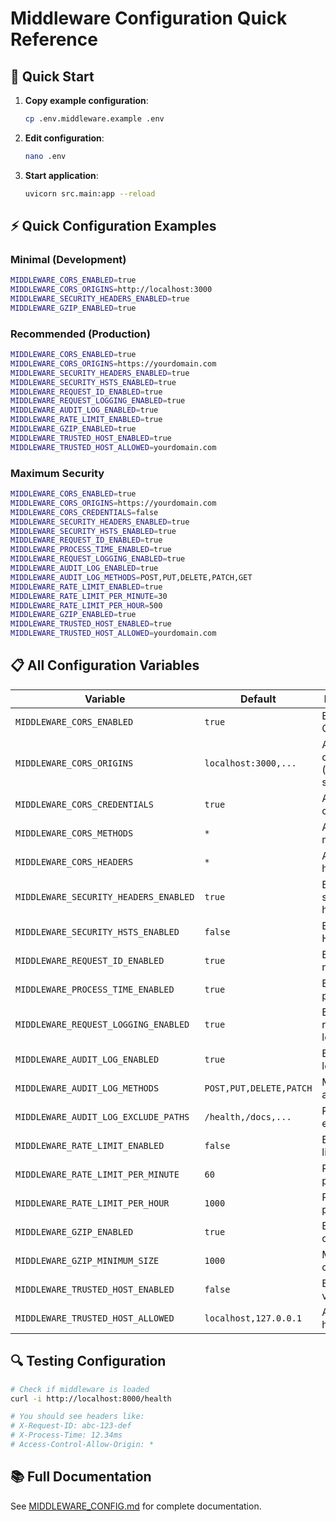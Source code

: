 # Middleware Configuration Quick Reference

## 🚀 Quick Start

1. **Copy example configuration**:
   ```bash
   cp .env.middleware.example .env
   ```

2. **Edit configuration**:
   ```bash
   nano .env
   ```

3. **Start application**:
   ```bash
   uvicorn src.main:app --reload
   ```

## ⚡ Quick Configuration Examples

### Minimal (Development)
```bash
MIDDLEWARE_CORS_ENABLED=true
MIDDLEWARE_CORS_ORIGINS=http://localhost:3000
MIDDLEWARE_SECURITY_HEADERS_ENABLED=true
MIDDLEWARE_GZIP_ENABLED=true
```

### Recommended (Production)
```bash
MIDDLEWARE_CORS_ENABLED=true
MIDDLEWARE_CORS_ORIGINS=https://yourdomain.com
MIDDLEWARE_SECURITY_HEADERS_ENABLED=true
MIDDLEWARE_SECURITY_HSTS_ENABLED=true
MIDDLEWARE_REQUEST_ID_ENABLED=true
MIDDLEWARE_REQUEST_LOGGING_ENABLED=true
MIDDLEWARE_AUDIT_LOG_ENABLED=true
MIDDLEWARE_RATE_LIMIT_ENABLED=true
MIDDLEWARE_GZIP_ENABLED=true
MIDDLEWARE_TRUSTED_HOST_ENABLED=true
MIDDLEWARE_TRUSTED_HOST_ALLOWED=yourdomain.com
```

### Maximum Security
```bash
MIDDLEWARE_CORS_ENABLED=true
MIDDLEWARE_CORS_ORIGINS=https://yourdomain.com
MIDDLEWARE_CORS_CREDENTIALS=false
MIDDLEWARE_SECURITY_HEADERS_ENABLED=true
MIDDLEWARE_SECURITY_HSTS_ENABLED=true
MIDDLEWARE_REQUEST_ID_ENABLED=true
MIDDLEWARE_PROCESS_TIME_ENABLED=true
MIDDLEWARE_REQUEST_LOGGING_ENABLED=true
MIDDLEWARE_AUDIT_LOG_ENABLED=true
MIDDLEWARE_AUDIT_LOG_METHODS=POST,PUT,DELETE,PATCH,GET
MIDDLEWARE_RATE_LIMIT_ENABLED=true
MIDDLEWARE_RATE_LIMIT_PER_MINUTE=30
MIDDLEWARE_RATE_LIMIT_PER_HOUR=500
MIDDLEWARE_GZIP_ENABLED=true
MIDDLEWARE_TRUSTED_HOST_ENABLED=true
MIDDLEWARE_TRUSTED_HOST_ALLOWED=yourdomain.com
```

## 📋 All Configuration Variables

| Variable | Default | Description |
|----------|---------|-------------|
| `MIDDLEWARE_CORS_ENABLED` | `true` | Enable CORS |
| `MIDDLEWARE_CORS_ORIGINS` | `localhost:3000,...` | Allowed origins (comma-separated) |
| `MIDDLEWARE_CORS_CREDENTIALS` | `true` | Allow credentials |
| `MIDDLEWARE_CORS_METHODS` | `*` | Allowed methods |
| `MIDDLEWARE_CORS_HEADERS` | `*` | Allowed headers |
| `MIDDLEWARE_SECURITY_HEADERS_ENABLED` | `true` | Enable security headers |
| `MIDDLEWARE_SECURITY_HSTS_ENABLED` | `false` | Enable HSTS |
| `MIDDLEWARE_REQUEST_ID_ENABLED` | `true` | Enable request ID |
| `MIDDLEWARE_PROCESS_TIME_ENABLED` | `true` | Enable process time |
| `MIDDLEWARE_REQUEST_LOGGING_ENABLED` | `true` | Enable request logging |
| `MIDDLEWARE_AUDIT_LOG_ENABLED` | `true` | Enable audit logging |
| `MIDDLEWARE_AUDIT_LOG_METHODS` | `POST,PUT,DELETE,PATCH` | Methods to audit |
| `MIDDLEWARE_AUDIT_LOG_EXCLUDE_PATHS` | `/health,/docs,...` | Paths to exclude |
| `MIDDLEWARE_RATE_LIMIT_ENABLED` | `false` | Enable rate limiting |
| `MIDDLEWARE_RATE_LIMIT_PER_MINUTE` | `60` | Requests per minute |
| `MIDDLEWARE_RATE_LIMIT_PER_HOUR` | `1000` | Requests per hour |
| `MIDDLEWARE_GZIP_ENABLED` | `true` | Enable compression |
| `MIDDLEWARE_GZIP_MINIMUM_SIZE` | `1000` | Min size to compress |
| `MIDDLEWARE_TRUSTED_HOST_ENABLED` | `false` | Enable host validation |
| `MIDDLEWARE_TRUSTED_HOST_ALLOWED` | `localhost,127.0.0.1` | Allowed hosts |

## 🔍 Testing Configuration

```bash
# Check if middleware is loaded
curl -i http://localhost:8000/health

# You should see headers like:
# X-Request-ID: abc-123-def
# X-Process-Time: 12.34ms
# Access-Control-Allow-Origin: *
```

## 📚 Full Documentation

See [MIDDLEWARE_CONFIG.md](MIDDLEWARE_CONFIG.md) for complete documentation.

